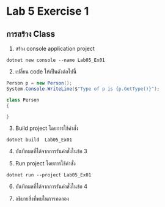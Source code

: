 # Lab 5 Exercise 1

## การสร้าง Class


1. สร้าง console application project

```
dotnet new console --name Lab05_Ex01
```
2. เปลี่ยน code ให้เป็นดังต่อไปนี้

```cs
Person p = new Person();
System.Console.WriteLine($"Type of p is {p.GetType()}");

class Person
{

}
```

3. Build project โดยการใช้คำสั่ง

```
dotnet build  Lab05_Ex01
```

4. บันทึกผลที่ได้จากการรันคำสั่งในข้อ 3

5. Run project โดยการใช้คำสั่ง

```
dotnet run --project Lab05_Ex01
```

6. บันทึกผลที่ได้จากการรันคำสั่งในข้อ 4


7. อธิบายสิ่งที่พบในการทดลอง


